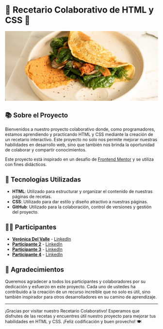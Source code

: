 # 🌟 Recetario Colaborativo de HTML y CSS 🍳

![Recetario](./assets/images/image-omelette.jpeg)

## 📚 Sobre el Proyecto

Bienvenidos a nuestro proyecto colaborativo donde, como programadores, estamos aprendiendo y practicando HTML y CSS mediante la creación de un recetario interactivo. Este proyecto no solo nos permite mejorar nuestras habilidades en desarrollo web, sino que también nos brinda la oportunidad de colaborar y compartir conocimientos.

Este proyecto está inspirado en un desafío de [Frontend Mentor](https://www.frontendmentor.io/) y se utiliza con fines didácticos.

## 🚀 Tecnologías Utilizadas

- **HTML**: Utilizado para estructurar y organizar el contenido de nuestras páginas de recetas.
- **CSS**: Utilizado para dar estilo y diseño atractivo a nuestras páginas.
- **GitHub**: Utilizado para la colaboración, control de versiones y gestión del proyecto.

## 👩‍💻 Participantes

- **[Verónica Del Valle](https://github.com/veronicadelvalle)** - [LinkedIn](https://www.linkedin.com/in/usuario1/)
- **[Participante 2](https://github.com/usuario2)** - [LinkedIn](https://www.linkedin.com/in/usuario2/)
- **[Participante 3](https://github.com/usuario3)** - [LinkedIn](https://www.linkedin.com/in/usuario3/)
- **[Participante 4](https://github.com/usuario4)** - [LinkedIn](https://www.linkedin.com/in/usuario4/)

## 🥳 Agradecimientos

Queremos agradecer a todos los participantes y colaboradores por su dedicación y esfuerzo en este proyecto. Cada uno de ustedes ha contribuido a la creación de un recurso increíble que no solo es útil, sino también inspirador para otros desarrolladores en su camino de aprendizaje.

---

¡Gracias por visitar nuestro Recetario Colaborativo! Esperamos que disfrutes de las recetas y encuentres útil nuestro proyecto para mejorar tus habilidades en HTML y CSS. ¡Feliz codificación y buen provecho! 🍽️
